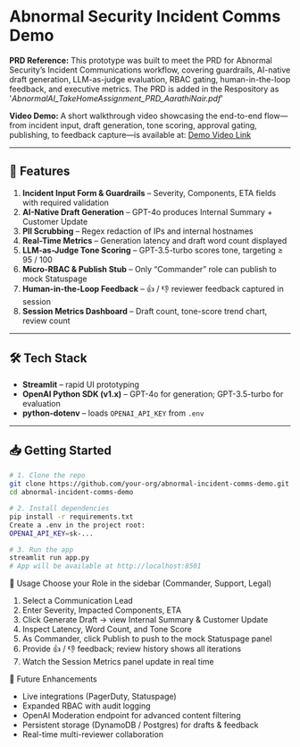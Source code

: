 # Abnormal Security Incident Comms Demo

**PRD Reference:** This prototype was built to meet the PRD for Abnormal Security’s Incident Communications workflow, covering guardrails, AI-native draft generation, LLM-as-judge evaluation, RBAC gating, human-in-the-loop feedback, and executive metrics. The PRD is added in the Respository as '_AbnormalAI_TakeHomeAssignment_PRD_AarathiNair.pdf_'

**Video Demo:** A short walkthrough video showcasing the end-to-end flow—from incident input, draft generation, tone scoring, approval gating, publishing, to feedback capture—is available at: [Demo Video Link](#) 


---

## 🚀 Features

1. **Incident Input Form & Guardrails** – Severity, Components, ETA fields with required validation  
2. **AI-Native Draft Generation** – GPT-4o produces Internal Summary + Customer Update  
3. **PII Scrubbing** – Regex redaction of IPs and internal hostnames  
4. **Real-Time Metrics** – Generation latency and draft word count displayed  
5. **LLM-as-Judge Tone Scoring** – GPT-3.5-turbo scores tone, targeting ≥ 95 / 100  
6. **Micro-RBAC & Publish Stub** – Only “Commander” role can publish to mock Statuspage  
7. **Human-in-the-Loop Feedback** – 👍 / 👎 reviewer feedback captured in session  
8. **Session Metrics Dashboard** – Draft count, tone-score trend chart, review count  

---

## 🛠 Tech Stack

- **Streamlit** – rapid UI prototyping  
- **OpenAI Python SDK (v1.x)** – GPT-4o for generation; GPT-3.5-turbo for evaluation  
- **python-dotenv** – loads `OPENAI_API_KEY` from `.env`  

---

## 📥 Getting Started

```bash
# 1. Clone the repo
git clone https://github.com/your-org/abnormal-incident-comms-demo.git
cd abnormal-incident-comms-demo

# 2. Install dependencies
pip install -r requirements.txt
Create a .env in the project root:
OPENAI_API_KEY=sk-...

# 3. Run the app
streamlit run app.py
# App will be available at http://localhost:8501
``` 

🎯 Usage
Choose your Role in the sidebar (Commander, Support, Legal)

1. Select a Communication Lead
2. Enter Severity, Impacted Components, ETA
3. Click Generate Draft → view Internal Summary & Customer Update
4. Inspect Latency, Word Count, and Tone Score
5. As Commander, click Publish to push to the mock Statuspage panel
6. Provide 👍 / 👎 feedback; review history shows all iterations
7. Watch the Session Metrics panel update in real time

🔮 Future Enhancements
- Live integrations (PagerDuty, Statuspage)
- Expanded RBAC with audit logging
- OpenAI Moderation endpoint for advanced content filtering
- Persistent storage (DynamoDB / Postgres) for drafts & feedback
- Real-time multi-reviewer collaboration
